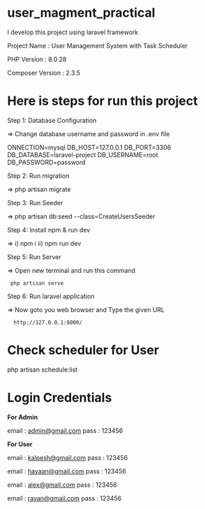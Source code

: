 # user_magment_practical

I develop this project using laravel framework

Project Name : User Management System with Task Scheduler 

PHP Version : 8.0.28

Composer Version : 2.3.5


Here is steps for run this project
=================================


Step 1: Database Configuration

=> Change database username and password in .env file

ONNECTION=mysql
DB_HOST=127.0.0.1
DB_PORT=3306
DB_DATABASE=laravel-project
DB_USERNAME=root
DB_PASSWORD=password

Step 2: Run migration

=> 
php artisan migrate


Step 3: Run Seeder

=>
php artisan db:seed --class=CreateUsersSeeder

Step 4: Install npm & run dev

=>  i) npm i 
       ii) npm run dev
	

Step 5: Run Server

=> Open new terminal and run this command
     
     php artisan serve

 Step 6: Run laravel application  

=>  Now goto you web browser and Type the given URL

      http://127.0.0.1:8000/





Check  scheduler for User
=============================== 
php artisan schedule:list



Login Credentials
=====================================

**For Admin**

email : admin@gmail.com
pass : 123456

**For User**

email : kalpesh@gmail.com
pass : 123456

email : hayaan@gmail.com
pass : 123456

email : alex@gmail.com
pass : 123456

email : rayan@gmail.com
pass : 123456 
